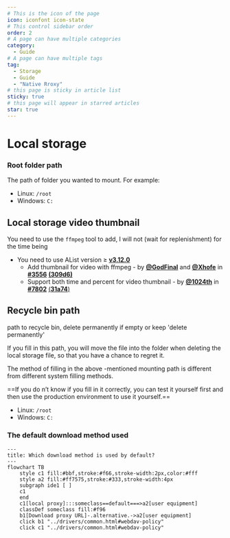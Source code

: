 ```yaml
---
# This is the icon of the page
icon: iconfont icon-state
# This control sidebar order
order: 2
# A page can have multiple categories
category:
  - Guide
# A page can have multiple tags
tag:
  - Storage
  - Guide
  - "Native Rroxy"
# this page is sticky in article list
sticky: true
# this page will appear in starred articles
star: true
---
```

# Local storage

### **Root folder path**

The path of folder you wanted to mount. For example:

- Linux: `/root`
- Windows: `C:`



## **Local storage video thumbnail**

You need to use the `ffmpeg` tool to add, I will not (wait for replenishment) for the time being

- You need to use AList version ≥ [**v3.12.0**](https://github.com/AlliotTech/openalist/releases/tag/v3.12.0)
  - Add thumbnail for video with ffmpeg  -  by [**@GodFinal**](https://github.com/GodFinal) and [**@Xhofe**](https://github.com/Xhofe) in [**#3556**](https://github.com/AlliotTech/openalist/pull/3556) [**(309d6)**](https://github.com/AlliotTech/openalist/commit/309d655)
  - Support both time and percent for video thumbnail  - by [**@1024th**](https://github.com/1024th) in [**#7802**](https://github.com/AlistGo/alist/pull/7802) [(**31a74**)](https://github.com/AlistGo/alist/commit/31a74708)



## **Recycle bin path**

path to recycle bin, delete permanently if empty or keep 'delete permanently'

If you fill in this path, you will move the file into the folder when deleting the local storage file, so that you have a chance to regret it.

The method of filling in the above -mentioned mounting path is different from different system filling methods.

==If you do n’t know if you fill in it correctly, you can test it yourself first and then use the production environment to use it yourself.==

- Linux: `/root`
- Windows: `C:`




### **The default download method used**


```mermaid
---
title: Which download method is used by default?
---
flowchart TB
    style c1 fill:#bbf,stroke:#f66,stroke-width:2px,color:#fff
    style a2 fill:#ff7575,stroke:#333,stroke-width:4px
    subgraph ide1 [ ]
    c1
    end
    c1[local proxy]:::someclass==default===>a2[user equipment]
    classDef someclass fill:#f96
    b1[Download proxy URL]-.alternative.->a2[user equipment]
    click b1 "../drivers/common.html#webdav-policy"
    click c1 "../drivers/common.html#webdav-policy"
```